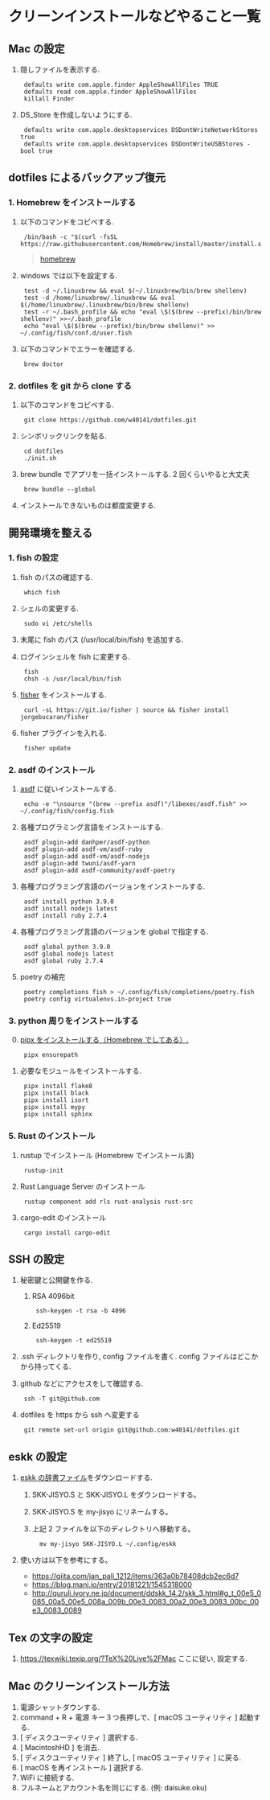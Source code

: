 # クリーンインストールなどやること一覧

## Mac の設定

1. 隠しファイルを表示する.

        defaults write com.apple.finder AppleShowAllFiles TRUE
        defaults read com.apple.finder AppleShowAllFiles
        killall Finder

1. DS_Store を作成しないようにする.

        defaults write com.apple.desktopservices DSDontWriteNetworkStores true
        defaults write com.apple.desktopservices DSDontWriteUSBStores -bool true

## dotfiles によるバックアップ復元

### 1. Homebrew をインストールする

1. 以下のコマンドをコピペする.

        /bin/bash -c "$(curl -fsSL https://raw.githubusercontent.com/Homebrew/install/master/install.sh)"

    > [homebrew](http://brew.sh/index_ja.html)

1. windows では以下を設定する.

        test -d ~/.linuxbrew && eval $(~/.linuxbrew/bin/brew shellenv)
        test -d /home/linuxbrew/.linuxbrew && eval $(/home/linuxbrew/.linuxbrew/bin/brew shellenv)
        test -r ~/.bash_profile && echo "eval \$($(brew --prefix)/bin/brew shellenv)" >>~/.bash_profile
        echo "eval \$($(brew --prefix)/bin/brew shellenv)" >> ~/.config/fish/conf.d/user.fish

1. 以下のコマンドでエラーを確認する.

        brew doctor

### 2. dotfiles を git から clone する

1. 以下のコマンドをコピペする.

        git clone https://github.com/w40141/dotfiles.git

2. シンボリックリンクを貼る.

        cd dotfiles
        ./init.sh

3. brew bundle でアプリを一括インストールする.
    2 回くらいやると大丈夫

        brew bundle --global

4. インストールできないものは都度変更する.

## 開発環境を整える

### 1. fish の設定

1. fish のパスの確認する.

        which fish

1. シェルの変更する.

        sudo vi /etc/shells

1. 末尾に fish のパス (/usr/local/bin/fish) を追加する.

1. ログインシェルを fish に変更する.

        fish
        chsh -s /usr/local/bin/fish

1. [fisher](https://github.com/jorgebucaran/fisher) をインストールする.

        curl -sL https://git.io/fisher | source && fisher install jorgebucaran/fisher

1. fisher プラグインを入れる.

        fisher update

### 2. asdf のインストール

1. [asdf](https://asdf-vm.com/#/core-manage-asdf) に従いインストールする.

        echo -e "\nsource "(brew --prefix asdf)"/libexec/asdf.fish" >> ~/.config/fish/config.fish

1. 各種プログラミング言語をインストールする.

        asdf plugin-add danhper/asdf-python
        asdf plugin-add asdf-vm/asdf-ruby
        asdf plugin-add asdf-vm/asdf-nodejs
        asdf plugin-add twuni/asdf-yarn
        asdf plugin-add asdf-community/asdf-poetry

1. 各種プログラミング言語のバージョンをインストールする.

        asdf install python 3.9.0
        asdf install nodejs latest
        asdf install ruby 2.7.4

1. 各種プログラミング言語のバージョンを global で指定する.

        asdf global python 3.9.0
        asdf global nodejs latest
        asdf global ruby 2.7.4

1. poetry の補完

        poetry completions fish > ~/.config/fish/completions/poetry.fish
        poetry config virtualenvs.in-project true

### 3. python 周りをインストールする

0. [pipx をインストールする（Homebrew でしてある）.](https://pipxproject.github.io/pipx/installation/)

        pipx ensurepath

1. 必要なモジュールをインストールする.

        pipx install flake8
        pipx install black
        pipx install isort
        pipx install mypy
        pipx install sphinx

### 5. Rust のインストール

1. rustup でインストール (Homebrew でインストール済)

        rustup-init

1. Rust Language Server のインストール

        rustup component add rls rust-analysis rust-src

1. cargo-edit のインストール

        cargo install cargo-edit

## SSH の設定

1. 秘密鍵と公開鍵を作る.

    1. RSA 4096bit

            ssh-keygen -t rsa -b 4096

    2. Ed25519

            ssh-keygen -t ed25519

1. .ssh ディレクトリを作り, config ファイルを書く. config ファイルはどこかから持ってくる.

1. github などにアクセスをして確認する.

        ssh -T git@github.com

1. dotfiles を https から ssh へ変更する

        git remote set-url origin git@github.com:w40141/dotfiles.git

## eskk の設定

1. [eskk の辞書ファイル](http://openlab.jp/skk/wiki/wiki.cgi?page=SKK%BC%AD%BD%F1)をダウンロードする.

    1. SKK-JISYO.S と SKK-JISYO.L をダウンロードする。
    2. SKK-JISYO.S を my-jisyo にリネームする。
    3. 上記 2 ファイルを以下のディレクトリへ移動する。

             mv my-jisyo SKK-JISYO.L ~/.config/eskk

1. 使い方は以下を参考にする。

    - <https://qiita.com/jan_pali_1212/items/363a0b78408dcb2ec6d7>
    - <https://blog.manj.io/entry/20181221/1545318000>
    - <http://quruli.ivory.ne.jp/document/ddskk_14.2/skk_3.html#g_t_00e5_0085_00a5_00e5_008a_009b_00e3_0083_00a2_00e3_0083_00bc_00e3_0083_0089>

## Tex の文字の設定

1. <https://texwiki.texjp.org/?TeX%20Live%2FMac> ここに従い, 設定する.

## Mac のクリーンインストール方法

1. 電源シャットダウンする.
1. command + R + 電源 キー３つ長押しで、[ macOS ユーティリティ ] 起動する.
1. [ ディスクユーティリティ ] 選択する.
1. [ MacintoshHD ] を消去.
1. [ ディスクユーティリティ ] 終了し, [ macOS ユーティリティ ] に戻る.
1. [ macOS を再インストール ] 選択する.
1. WiFi に接続する.
1. フルネームとアカウント名を同じにする. (例: daisuke.oku)
